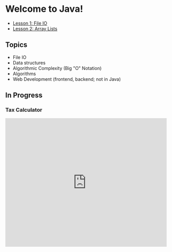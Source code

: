 # Welcome to Java!

* [Lesson 1: File IO](https://zsiegel92.github.io/java_tutorial/fileio.html)
* [Lesson 2: Array Lists](https://zsiegel92.github.io/java_tutorial/arraylists.html)


## Topics

* File IO
* Data structures
* Algorithmic Complexity (Big "O" Notation)
* Algorithms
* Web Development (frontend, backend; not in Java)


## In Progress

### Tax Calculator

<iframe height="400px" width="100%" src="https://repl.it/@ZSiegel/TaxCalculator?lite=true" scrolling="no" frameborder="no" allowtransparency="true" allowfullscreen="true" sandbox="allow-forms allow-pointer-lock allow-popups allow-same-origin allow-scripts allow-modals"></iframe>
